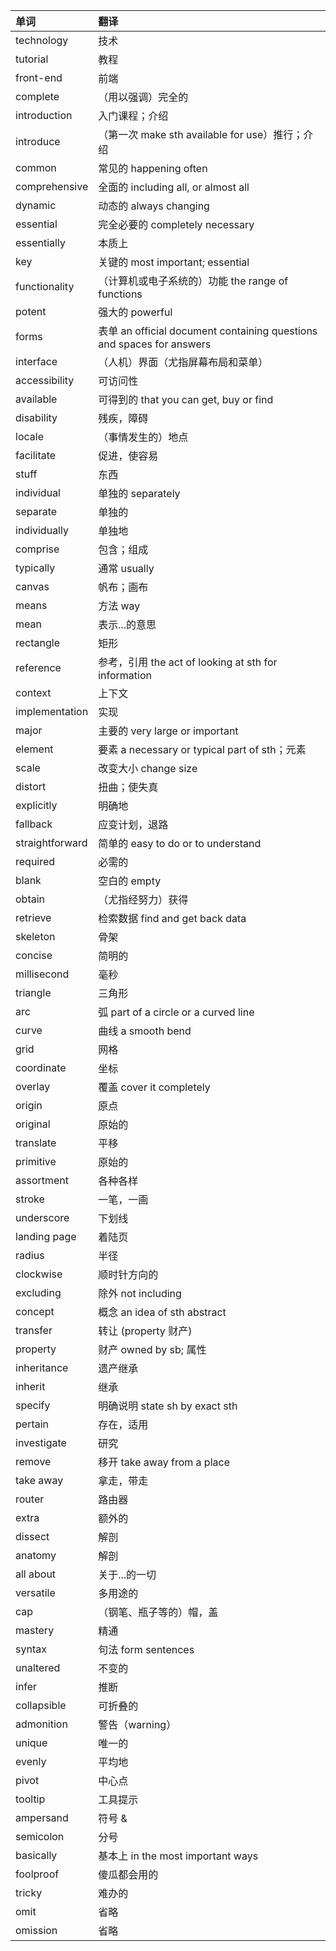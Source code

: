 | 单词            | 翻译                                                                  |
| :-------------- | :-------------------------------------------------------------------- |
| technology      | 技术                                                                  |
| tutorial        | 教程                                                                  |
| front-end       | 前端                                                                  |
| complete        | （用以强调）完全的                                                    |
| introduction    | 入门课程；介绍                                                        |
| introduce       | （第一次 make sth available for use）推行；介绍                       |
| common          | 常见的 happening often                                                |
| comprehensive   | 全面的 including all, or almost all                                   |
| dynamic         | 动态的 always changing                                                |
| essential       | 完全必要的 completely necessary                                       |
| essentially     | 本质上                                                                |
| key             | 关键的 most important; essential                                      |
| functionality   | （计算机或电子系统的）功能 the range of functions                     |
| potent          | 强大的 powerful                                                       |
| forms           | 表单 an official document containing questions and spaces for answers |
| interface       | （人机）界面（尤指屏幕布局和菜单）                                    |
| accessibility   | 可访问性                                                              |
| available       | 可得到的 that you can get, buy or find                                |
| disability      | 残疾，障碍                                                            |
| locale          | （事情发生的）地点                                                    |
| facilitate      | 促进，使容易                                                          |
| stuff           | 东西                                                                  |
| individual      | 单独的 separately                                                     |
| separate        | 单独的                                                                |
| individually    | 单独地                                                                |
| comprise        | 包含；组成                                                            |
| typically       | 通常 usually                                                          |
| canvas          | 帆布；画布                                                            |
| means           | 方法 way                                                              |
| mean            | 表示...的意思                                                         |
| rectangle       | 矩形                                                                  |
| reference       | 参考，引用 the act of looking at sth for information                  |
| context         | 上下文                                                                |
| implementation  | 实现                                                                  |
| major           | 主要的 very large or important                                        |
| element         | 要素 a necessary or typical part of sth；元素                         |
| scale           | 改变大小 change size                                                  |
| distort         | 扭曲；使失真                                                          |
| explicitly      | 明确地                                                                |
| fallback        | 应变计划，退路                                                        |
| straightforward | 简单的 easy to do or to understand                                    |
| required        | 必需的                                                                |
| blank           | 空白的 empty                                                          |
| obtain          | （尤指经努力）获得                                                    |
| retrieve        | 检索数据 find and get back data                                       |
| skeleton        | 骨架                                                                  |
| concise         | 简明的                                                                |
| millisecond     | 毫秒                                                                  |
| triangle        | 三角形                                                                |
| arc             | 弧 part of a circle or a curved line                                  |
| curve           | 曲线 a smooth bend                                                    |
| grid            | 网格                                                                  |
| coordinate      | 坐标                                                                  |
| overlay         | 覆盖 cover it completely                                              |
| origin          | 原点                                                                  |
| original        | 原始的                                                                |
| translate       | 平移                                                                  |
| primitive       | 原始的                                                                |
| assortment      | 各种各样                                                              |
| stroke          | 一笔，一画                                                            |
| underscore      | 下划线                                                                |
| landing page    | 着陆页                                                                |
| radius          | 半径                                                                  |
| clockwise       | 顺时针方向的                                                          |
| excluding       | 除外 not including                                                    |
| concept         | 概念 an idea of sth abstract                                          |
| transfer        | 转让 (property 财产)                                                  |
| property        | 财产 owned by sb; 属性                                                |
| inheritance     | 遗产继承                                                              |
| inherit         | 继承                                                                  |
| specify         | 明确说明 state sh by exact sth                                        |
| pertain         | 存在，适用                                                            |
| investigate     | 研究                                                                  |
| remove          | 移开 take away from a place                                           |
| take away       | 拿走，带走                                                            |
| router          | 路由器                                                                |
| extra           | 额外的                                                                |
| dissect         | 解剖                                                                  |
| anatomy         | 解剖                                                                  |
| all about       | 关于...的一切                                                         |
| versatile       | 多用途的                                                              |
| cap             | （钢笔、瓶子等的）帽，盖                                              |
| mastery         | 精通                                                                  |
| syntax          | 句法 form sentences                                                   |
| unaltered       | 不变的                                                                |
| infer           | 推断                                                                  |
| collapsible     | 可折叠的                                                              |
| admonition      | 警告（warning）                                                       |
| unique          | 唯一的                                                                |
| evenly          | 平均地                                                                |
| pivot           | 中心点                                                                |
| tooltip         | 工具提示                                                              |
| ampersand       | 符号 &                                                                |
| semicolon       | 分号                                                                  |
| basically       | 基本上 in the most important ways                                     |
| foolproof       | 傻瓜都会用的                                                          |
| tricky          | 难办的                                                                |
| omit            | 省略                                                                  |
| omission        | 省略                                                                  |

